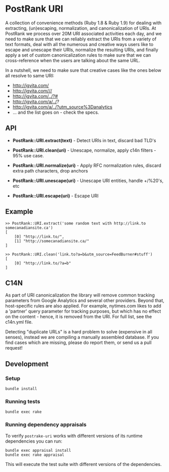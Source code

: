 # PostRank URI

A collection of convenience methods (Ruby 1.8 & Ruby 1.9) for dealing with extracting, (un)escaping, normalization, and canonicalization of URIs. At PostRank we process over 20M URI associated activities each day, and we need to make sure that we can reliably extract the URIs from a variety of text formats, deal with all the numerous and creative ways users like to escape and unescape their URIs, normalize the resulting URIs, and finally apply a set of custom canonicalization rules to make sure that we can cross-reference when the users are talking about the same URL.

In a nutshell, we need to make sure that creative cases like the ones below all resolve to same URI:

 - http://igvita.com/
 - http://igvita.com///
 - http://igvita.com/../?#
 - http://igvita.com/a/../?
 - http://igvita.com/a/../?utm_source%3Danalytics
 - ... and the list goes on - check the specs.

## API

- **PostRank::URI.extract(text)** - Detect URIs in text, discard bad TLD's
- **PostRank::URI.clean(uri)** - Unescape, normalize, apply c14n filters - 95% use case.

- **PostRank::URI.normalize(uri)** - Apply RFC normalization rules, discard extra path characters, drop anchors
- **PostRank::URI.unescape(uri)** - Unescape URI entities, handle +/%20's, etc
- **PostRank::URI.escape(uri)** - Escape URI

## Example

    >> PostRank::URI.extract('some random text with http://link.to somecanadiansite.ca')
    [
        [0] "http://link.to/",
        [1] "http://somecanadiansite.ca/"
    ]

    >> PostRank::URI.clean('link.to?a=b&utm_source=FeedBurner#stuff')
    [
        [0] "http://link.to/?a=b"
    ]

## C14N

As part of URI canonicalization the library will remove common tracking parameters from Google Analytics and several other providers. Beyond that, host-specific rules are also applied. For example, nytimes.com likes to add a 'partner' query parameter for tracking purposes, but which has no effect on the content - hence, it is removed from the URI. For full list, see the c14n.yml file.

Detecting "duplicate URLs" is a hard problem to solve (expensive in all senses), instead we are compiling a manually assembled database. If you find cases which are missing, please do report them, or send us a pull request!

## Development

### Setup

```
bundle install
```

### Running tests

```
bundle exec rake
```

### Running dependency appraisals

To verify `postrake-uri` works with different versions of its runtime dependencies you can run:

```
bundle exec appraisal install
bundle exec rake appraisal
```

This will execute the test suite with different versions of the dependencies.
